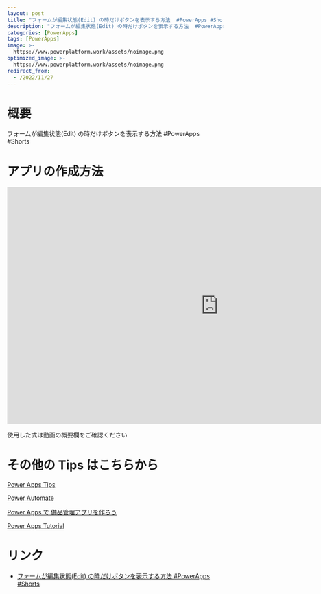 ```yaml
---
layout: post
title: "フォームが編集状態(Edit) の時だけボタンを表示する方法  #PowerApps #Shorts"
description: "フォームが編集状態(Edit) の時だけボタンを表示する方法  #PowerApps #Shortsを動画で分かりやすく解説"
categories: [PowerApps]
tags: [PowerApps]
image: >-
  https://www.powerplatform.work/assets/noimage.png
optimized_image: >-
  https://www.powerplatform.work/assets/noimage.png
redirect_from:
  - /2022/11/27
---
```



#  概要

フォームが編集状態(Edit) の時だけボタンを表示する方法  #PowerApps #Shorts


# アプリの作成方法

<iframe width="983" height="553" src="https://www.youtube.com/embed/9OSoygL5W1c" title="YouTube video player" frameborder="0" allow="accelerometer; autoplay; clipboard-write; encrypted-media; gyroscope; picture-in-picture" allowfullscreen></iframe>


使用した式は動画の概要欄をご確認ください


# その他の Tips はこちらから

[Power Apps Tips](https://www.youtube.com/watch?v=VrAQf3JQ7yM&list=PLVhFi1fb3DqakSLVMn22DDcySXh9jtzi- )


[Power Automate](https://www.youtube.com/watch?v=-YnJYT0ASEM&list=PLVhFi1fb3Dqbzic6GieqnLFgD3aTj-eHA)


[Power Apps で 備品管理アプリを作ろう](https://www.youtube.com/playlist?list=PLVhFi1fb3DqZM3HKb8Hea6XEL96990Fyn)


[Power Apps Tutorial](https://www.youtube.com/playlist?list=PLVhFi1fb3DqalxpL974VvAJvV4iWoSbe_)


# リンク


- [フォームが編集状態(Edit) の時だけボタンを表示する方法  #PowerApps #Shorts](https://www.youtube.com/watch?v=9OSoygL5W1c)

